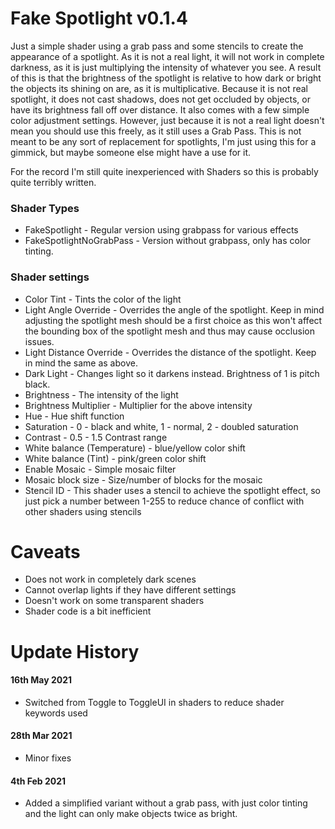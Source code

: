 # Fake Spotlight v0.1.4

Just a simple shader using a grab pass and some stencils to create the appearance of a spotlight. As it is not a real light, it will not work in complete darkness, as it is just multiplying the intensity of whatever you see. A result of this is that the brightness of the spotlight is relative to how dark or bright the objects its shining on are, as it is multiplicative. Because it is not real spotlight, it does not cast shadows, does not get occluded by objects, or have its brightness fall off over distance. It also comes with a few simple color adjustment settings. However, just because it is not a real light doesn't mean you should use this freely, as it still uses a Grab Pass. This is not meant to be any sort of replacement for spotlights, I'm just using this for a gimmick, but maybe someone else might have a use for it.

For the record I'm still quite inexperienced with Shaders so this is probably quite terribly written.

### Shader Types

- FakeSpotlight - Regular version using grabpass for various effects
- FakeSpotlightNoGrabPass - Version without grabpass, only has color tinting. 

### Shader settings

- Color Tint - Tints the color of the light
- Light Angle Override - Overrides the angle of the spotlight. Keep in mind adjusting the spotlight mesh should be a first choice as this won't affect the bounding box of the spotlight mesh and thus may cause occlusion issues.
- Light Distance Override - Overrides the distance of the spotlight. Keep in mind the same as above.
- Dark Light - Changes light so it darkens instead. Brightness of 1 is pitch black.
- Brightness - The intensity of the light
- Brightness Multiplier - Multiplier for the above intensity
- Hue - Hue shift function
- Saturation - 0 - black and white, 1 - normal, 2 - doubled saturation
- Contrast - 0.5 - 1.5 Contrast range
- White balance (Temperature) - blue/yellow color shift
- White balance (Tint) - pink/green color shift
- Enable Mosaic - Simple mosaic filter
- Mosaic block size - Size/number of blocks for the mosaic
- Stencil ID - This shader uses a stencil to achieve the spotlight effect, so just pick a number between 1-255 to reduce chance of conflict with other shaders using stencils

# Caveats

- Does not work in completely dark scenes
- Cannot overlap lights if they have different settings
- Doesn't work on some transparent shaders
- Shader code is a bit inefficient

# Update History

#### 16th May 2021

  - Switched from Toggle to ToggleUI in shaders to reduce shader keywords used

#### 28th Mar 2021

- Minor fixes

#### 4th Feb 2021

- Added a simplified variant without a grab pass, with just color tinting and the light can only make objects twice as bright.
